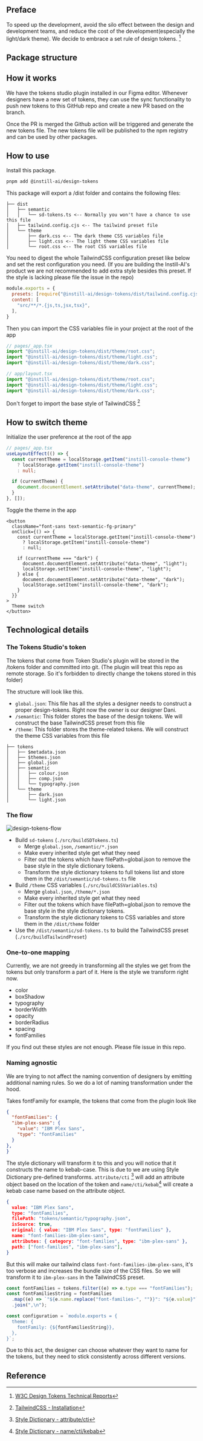 
## Preface

To speed up the development, avoid the silo effect between the design and development teams, and reduce the cost of the development(especially the light/dark theme). We decide to embrace a set rule of design tokens. [^1]

## Package structure

## How it works

We have the tokens studio plugin installed in our Figma editor. Whenever designers have a new set of tokens, they can use the sync functionality to push new tokens to this GitHub repo and create a new PR based on the branch.

Once the PR is merged the Github action will be triggered and generate the new tokens file. The new tokens file will be published to the npm registry and can be used by other packages.

## How to use

Install this package.

```bash
pnpm add @instill-ai/design-tokens
```

This package will export a /dist folder and contains the following files:

```
├── dist
│   ├── semantic
│   │   └── sd-tokens.ts <-- Normally you won't have a chance to use this file
│   ├── tailwind.config.cjs <-- The tailwind preset file
│   └── theme
│       ├── dark.css <-- The dark theme CSS variables file
│       ├── light.css <-- The light theme CSS variables file
│       └── root.css <-- The root CSS variables file
```

You need to digest the whole TailwindCSS configuration preset like below and set the rest configuration you need. (If you are building the Instill-AI's product we are not recommended to add extra style besides this preset. If the style is lacking please file the issue in the repo)

```js
module.exports = {
  presets: [require("@instill-ai/design-tokens/dist/tailwind.config.cjs")],
  content: [
    "src/**/*.{js,ts,jsx,tsx}",
  ],
}
```

Then you can import the CSS variables file in your project at the root of the app

```ts
// pages/_app.tsx
import "@instill-ai/design-tokens/dist/theme/root.css";
import "@instill-ai/design-tokens/dist/theme/light.css";
import "@instill-ai/design-tokens/dist/theme/dark.css";

// app/layout.tsx
import "@instill-ai/design-tokens/dist/theme/root.css";
import "@instill-ai/design-tokens/dist/theme/light.css";
import "@instill-ai/design-tokens/dist/theme/dark.css";
```

Don't forget to import the base style of TailwindCSS [^2]

## How to switch theme

Initialize the user preference at the root of the app

```ts
// pages/_app.tsx
useLayoutEffect(() => {
  const currentTheme = localStorage.getItem("instill-console-theme")
    ? localStorage.getItem("instill-console-theme")
    : null;

  if (currentTheme) {
    document.documentElement.setAttribute("data-theme", currentTheme);
  }
}, []);
```

Toggle the theme in the app

```tsx
<button
  className="font-sans text-semantic-fg-primary"
  onClick={() => {
    const currentTheme = localStorage.getItem("instill-console-theme")
      ? localStorage.getItem("instill-console-theme")
      : null;

    if (currentTheme === "dark") {
      document.documentElement.setAttribute("data-theme", "light");
      localStorage.setItem("instill-console-theme", "light");
    } else {
      document.documentElement.setAttribute("data-theme", "dark");
      localStorage.setItem("instill-console-theme", "dark");
    }
  }}
>
  Theme switch
</button>
```

## Technological details 

### The Tokens Studio's token

The tokens that come from Token Studio's plugin will be stored in the /tokens folder and committed into git. (The plugin will treat this repo as remote storage. So it's forbidden to directly change the tokens stored in this folder)

The structure will look like this. 

- `global.json`: This file has all the styles a designer needs to construct a proper design-tokens. Right now the owner is our designer Dani.
- `/semantic`: This folder stores the base of the design tokens. We will construct the base TailwindCSS preset from this file
- `/theme`: This folder stores the theme-related tokens. We will construct the theme CSS variables from this file

```
├── tokens
│   ├── $metadata.json
│   ├── $themes.json
│   ├── global.json
│   ├── semantic
│   │   ├── colour.json
│   │   ├── comp.json
│   │   └── typography.json
│   └── theme
│       ├── dark.json
│       └── light.json
```

### The flow

![design-tokens-flow](https://github.com/instill-ai/design-system/assets/57251712/98728c68-0288-453d-9abb-dd11fbfb2ea0)

- Build `sd-tokens` (`./src/buildSDTokens.ts`)
  - Merge `global.json`, `/semantic/*.json`
  - Make every inherited style get what they need
  - Filter out the tokens which have filePath=global.json to remove the base style in the style dictionary tokens.
  - Transform the style dictionary tokens to full tokens list and store them in the `/dist/semantic/sd-tokens.ts` file
- Build `/theme` CSS variables (`./src/buildCSSVariables.ts`)
  - Merge `global.json`, `/theme/*.json`
  - Make every inherited style get what they need
  - Filter out the tokens which have filePath=global.json to remove the base style in the style dictionary tokens.
  - Transform the style dictionary tokens to CSS variables and store them in the `/dist/theme` folder
- Use the `/dist/semantic/sd-tokens.ts` to build the TailwindCSS preset (`./src/buildTailwindPreset`)

### One-to-one mapping

Currently, we are not greedy in transforming all the styles we get from the tokens but only transform a part of it. Here is the style we transform right now.

- color
- boxShadow
- typography
- borderWidth
- opacity
- borderRadius
- spacing
- fontFamilies

If you find out these styles are not enough. Please file issue in this repo.

### Naming agnostic

We are trying to not affect the naming convention of designers by emitting additional naming rules. So we do a lot of naming transformation under the hood. 

Takes fontFamily for example, the tokens that come from the plugin look like

```json
{
  "fontFamilies": {
  "ibm-plex-sans": {
    "value": "IBM Plex Sans",
    "type": "fontFamilies"
  }
},
}
```

The style dictionary will transform it to this and you will notice that it constructs the name to kebab-case. This is due to we are using Style Dictionary pre-defined transforms. `attribute/cti` [^3] will add an attribute object based on the location of the token and `name/cti/kebab`[^4] will create a kebab case name based on the attribute object.

```json
{
  value: "IBM Plex Sans",
  type: "fontFamilies",
  filePath: "tokens/semantic/typography.json",
  isSource: true,
  original: { value: "IBM Plex Sans", type: "fontFamilies" },
  name: "font-families-ibm-plex-sans",
  attributes: { category: "font-families", type: "ibm-plex-sans" },
  path: ["font-families", "ibm-plex-sans"],
}
```

But this will make our tailwind class `font-font-families-ibm-plex-sans`, it's too verbose and increases the bundle size of the CSS files. So we will transform it to `ibm-plex-sans` in the TailwindCSS preset.

```ts
const fontFamilies = tokens.filter((e) => e.type === "fontFamilies");
const fontFamiliesString = fontFamilies
  .map((e) => `"${e.name.replace("font-families-", "")}": "${e.value}"`)
  .join(",\n");

const configuration = `module.exports = {
  theme: {
    fontFamily: {${fontFamiliesString}},
  },
}`;
```

Due to this act, the designer can choose whatever they want to name for the tokens, but they need to stick consistently across different versions.

## Reference 

[^1]: [W3C Design Tokens Technical Reports](https://tr.designtokens.org/)
[^2]: [TailwindCSS - Installation](https://tailwindcss.com/docs/installation)
[^3]: [Style Dictionary - attribute/cti](https://amzn.github.io/style-dictionary/#/transforms?id=attributecti)
[^4]: [Style Dictionary - name/cti/kebab](https://amzn.github.io/style-dictionary/#/transforms?id=namectikebab)
